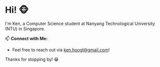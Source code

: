 # Hi! 🐵

I'm Ken, a Computer Science student at Nanyang Technological University (NTU) in Singapore.

📫 **Connect with Me:**
- Feel free to reach out via ken.hoogl@gmail.com!

Thanks for stopping by! 😁


